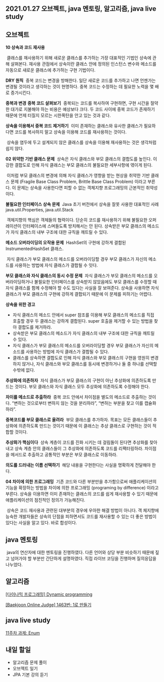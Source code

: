 ## 2021.01.27 오브젝트, java 멘토링, 알고리즘, java live study

## 오브젝트
**10 상속과 코드 재사용**

&nbsp;클래스를 재사용하기 위해 새로운 클래스를 추가하는 가장 대표적인 기법인 상속에 관해 살펴본다. 재사용 관점에서 상속이란 클래스 안에 정의된 인스턴스 변수와 메소드를 자동으로 새로운 클래스에 추가하는 구현 기법이다.

**DRY 원칙**
&nbsp;중복 코드는 변경을 방해한다. 일단 새로운 코드를 추가하고 나면 언젠가는 변경될 것이라고 생각하는 것이 현명하다. 중복 코드는 수정하는 데 필요한 노력을 몇 배로 증가시킨다.

**중복과 변경**
**중복 코드 살펴보기**
&nbsp;중복되는 코드를 복사하여 구현하면, 구현 시간을 절약한 대가로 지불해야 하는 비용은 예상보다 크다. 두 코드 사이에 중복 코드가 존재하기 때문에 언제 터질지 모르는 시한폭탄을 안고 있는 것과 같다. 

**상속을 이용해서 중복 코드 제거하기**
&nbsp;이미 존재하는 클래스와 유사한 클래스가 필요하다면 코드를 복사하지 말고 상속을 이용해 코드를 재사용하는 것이다. 

&nbsp;상속을 염두에 두고 설계되지 않은 클래스를 상속을 이용해 재사용하는 것은 생각처럼 쉽지 않다. 

**02 위약한 기반 클래스 문제**
&nbsp;상속은 자식 클래스와 부모 클래스의 결합도를 높인다. 이 강한 결합도로 인해 자식 클래스는 부모 클래스의 불필요한 세부사항에 엮이게 된다. 

&nbsp;이처럼 부모 클래스의 변경에 의해 자식 클래스가 영향을 받는 현상을 취약한 기반 클래스 문제 (Fragile Base Class Problem, Brittle Base Class Problem) 이라고 부른다. 이 문제는 상속을 사용한다면 피할 수 없는 객체지향 프로그래밍의 근본적인 취약성이다.

**불필요한 인터페이스 상속 문제**
&nbsp;Java 초기 버전에서 상속을 잘못 사용한 대표적인 사례 java.util.Properties, java.util.Stack

&nbsp;객체지향의 핵심은 객체들의 협력이다. 단순히 코드를 재사용하기 위해 불필요한 오퍼레이션이 인터페이스에 스며들도록 방치해서는 안 된다. 상속받은 부모 클래스의 메소드가 자식 클래스의 내부 구조에 대한 규칙을 깨트릴 수 있다.

**메소드 오버라이딩의 오작용 문제**
&nbsp;HashSet의 구현에 강하게 결합된 InstrumentedHashSet 클래스.

&nbsp;자식 클래스가 부모 클래스의 메소드를 오버라이딩할 경우 부모 클래스가 자신의 메소드를 사용하는 방법에 자식 클래스가 결합될 수 잇다.

**부모 클래스와 자식 클래스의 동시 수정 문제**
&nbsp;자식 클래스가 부모 클래스의 메소드를 오버라이딩하거나 불필요한 인터페이스를 상속받지 않았음에도 부모 클래스를 수정할 때 자식 클래스를 함께 수정해야 할 수도 있다는 사실을 잘 보여준다. 상속을 사용하면 자식 클래스가 부모 클래스의 구현에 강하게 결합되기 때문에 이 문제를 피하기는 어렵다.

**상속을 위한 경고**
 - 자식 클래스의 메소드 안에서 super 참조를 이용해 부모 클래스의 메소드를 직접 호출할 경우 두 클래스는 강하게 결합된다. super 호출을 제거할 수 있는 방법을 찾아 결합도를 제거하라.
 - 상속받은 부모 클래스의 메소드가 자식 클래스의 내부 구조에 대한 규칙을 깨트릴 수 있다.
 - 자식 클래스가 부모 클래스의 메소드를 오버라이딩할 경우 부모 클래스가 자신의 메소드를 사용하는 방법에 자식 클래스가 결합될 수 있다.
 - 클래스를 상속하면 결합도로 인해 자식 클래스와 부모 클래스의 구현을 영원히 변경하지 않거나, 자식 클래스와 부모 클래스를 동시에 변경하거나 둘 중 하나를 선택할 수밖에 없다.

**추상화에 의존하자**
&nbsp;자식 클래스가 부모 클래스의 구현이 아닌 추상화에 의존하도록 만드는 것이다. 부모 클래스와 자식 클래스 모두 추상화에 의존하도록 수정해야 한다.

**차이를 메소드로 추출하라**
&nbsp;중복 코드 안에서 차이점을 별도의 메소드로 추출하는 것이다. “변하는 것으로부터 변하지 않는 것을 분리하라”, “변하는 부분을 찾고 이를 캡슐화 하라”.

**중복코드를 부모 클래스로 올려라**
&nbsp;부모 클래스를 추가하자. 목표는 모든 클래스들이 추상화에 의존하도록 만드는 것이기 때문에 이 클래스는 추상 클래스로 구현하는 것이 적합할 것이다. 

**추상화가 핵심이다**
&nbsp;상속 계층이 코드를 진화 시키는 데 걸림돌이 된다면 추상화를 찾아내고 상속 계층 안의 클래스들이 그 추상화에 의존하도록 코드를 리팩터링하라. 차이점을 메서드로 추출하고 공통적인 부분은 부모 클래스로 이동하라.

**의도를 드러내는 이름 선택하기**
&nbsp;해당 내용을 구현한다는 사실을 명확하게 전달해야 한다.

**04 차이에 의한 프로그래밍**
&nbsp;기존 코드와 다른 부분만을 추가함으로써 애플리케이션의 기능을 확장하는 방법을 차이에 의한 프로그래밍 (programing by difference) 이라고 부른다. 상속을 이용하면 이미 존재하는 클래스의 코드를 쉽게 재사용할 수 있기 때문에 애플리케이션의 점진적인 정의가 가능해진다.

&nbsp;상속은 코드 재사용과 관련된 대부분의 경우에 우아한 해결 방법이 아니다. 객 체지향에 능숙한 개발자들은 상속의 단점을 피하면서도 코드를 재사용할 수 있는 더 좋은 방법이 있다는 사실을 알고 있다. 바로 합성이다.

## java 멘토링
&nbsp;java의 연산자에 대한 멘토링을 진행하였다. 다른 언어와 상당 부분 비슷하기 때문에 짚고 넘어가야 할 부분만 간단하게 설명하였다. 직접 라이브 코딩을 진행하며 질의응답을 나누었다. 

## 알고리즘
[[다이나믹 프로그래밍] Dynamic programming](https://hyeonic.tistory.com/76)

[[Baekjoon Online Judge] 1463번: 1로 만들기](https://hyeonic.tistory.com/78)

## java live study
[11주차 과제: Enum](https://hyeonic.tistory.com/75)

## 내일 할일
 - 알고리즘 문제 풀이
 - 오브젝트 일기
 - JPA 기본 강의 듣기